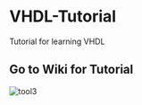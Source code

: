 # VHDL-Tutorial
Tutorial for learning VHDL

## Go to Wiki for Tutorial 
![tool3](https://user-images.githubusercontent.com/13907836/40880675-0b03eb1e-666a-11e8-866e-66054b62c9e7.jpg)

